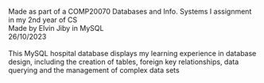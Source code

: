 Made as part of a COMP20070 Databases and Info. Systems I assignment in my 2nd year of CS<br/>
Made by Elvin Jiby in MySQL<br/>
26/10/2023<br/>
<br/>
This MySQL hospital database displays my learning experience in database design, including the creation of tables, foreign key relationships, data querying and the management of complex data sets<br/>
